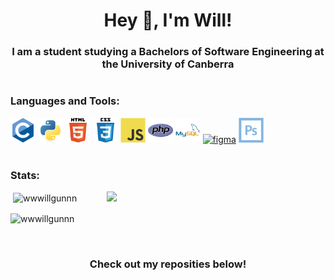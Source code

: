 <h1 align="center">Hey 👋, I'm Will!</h1>
<h3 align="center">I am a student studying a Bachelors of Software Engineering at the University of Canberra</h3>

#

<h3 align="left">Languages and Tools:</h3>
<p align="left"> 
  <a href="https://www.cprogramming.com/" target="_blank" rel="noreferrer"><img src="https://raw.githubusercontent.com/devicons/devicon/master/icons/c/c-original.svg" alt="c" width="40" height="40"/></a> 
  <a href="https://www.python.org" target="_blank" rel="noreferrer"><img src="https://raw.githubusercontent.com/devicons/devicon/master/icons/python/python-original.svg" alt="python" width="40" height="40"/></a> 
  <a href="https://www.w3.org/html/" target="_blank" rel="noreferrer"><img src="https://raw.githubusercontent.com/devicons/devicon/master/icons/html5/html5-original-wordmark.svg" alt="html5" width="40" height="40"/></a> 
  <a href="https://www.w3schools.com/css/" target="_blank" rel="noreferrer"><img src="https://raw.githubusercontent.com/devicons/devicon/master/icons/css3/css3-original-wordmark.svg" alt="css3" width="40" height="40"/></a>
  <a href="https://developer.mozilla.org/en-US/docs/Web/JavaScript" target="_blank" rel="noreferrer"><img src="https://raw.githubusercontent.com/devicons/devicon/master/icons/javascript/javascript-original.svg"    alt="javascript" width="40" height="40"/></a> 
  <a href="https://www.php.net" target="_blank" rel="noreferrer"><img src="https://raw.githubusercontent.com/devicons/devicon/master/icons/php/php-original.svg" alt="php" width="40" height="40"/></a>
  <a href="https://www.mysql.com/" target="_blank" rel="noreferrer"><img src="https://raw.githubusercontent.com/devicons/devicon/master/icons/mysql/mysql-original-wordmark.svg" alt="mysql" width="40" height="40"/></a> 
  <a href="https://www.figma.com/" target="_blank" rel="noreferrer"><img src="https://www.vectorlogo.zone/logos/figma/figma-icon.svg" alt="figma" width="40" height="40"/></a>
  <a href="https://www.photoshop.com/en" target="_blank" rel="noreferrer"><img src="https://raw.githubusercontent.com/devicons/devicon/master/icons/photoshop/photoshop-line.svg" alt="photoshop" width="40" height="40"/></a  
</p>

#

<h3>Stats:</h3>
<img align="right" width="350" src="https://media2.giphy.com/media/v1.Y2lkPTc5MGI3NjExYmFhMzgxNTljZmM0NGUzMGQwYTRiMzVmNjQ3YzI0Yzg3ODk5YTliNCZlcD12MV9pbnRlcm5hbF9naWZzX2dpZklkJmN0PWc/Dh5q0sShxgp13DwrvG/giphy.gif">
<p>&nbsp;<img align="center" src="https://github-readme-stats.vercel.app/api?username=wwwillgunnn&show_icons=true&locale=en&theme=dark" alt="wwwillgunnn" /></p>
<p><img align="center" width="350" src="https://github-readme-streak-stats.herokuapp.com/?user=wwwillgunnn&theme=dark" alt="wwwillgunnn" /></p>

<br>
<h3 align="center">Check out my reposities below!</h3>

<!-- https://pbs.twimg.com/media/CUmf7xQW4AA48Q7.jpg
 [![MasterHead](https://assets.entrepreneur.com/content/3x2/2000/20150312184504-cool-awesome.jpeg))](https://wwwillgunnn.io)
-->
